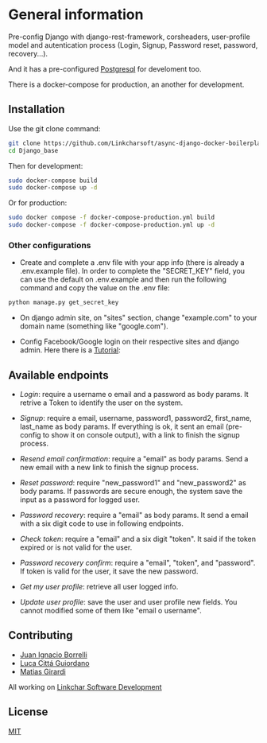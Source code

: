 # General information

Pre-config Django with django-rest-framework, corsheaders, user-profile model and autentication process (Login, Signup, Password reset, password, recovery...).

And it has a pre-configured [Postgresql](https://www.postgresql.org/) for develoment too.

There is a docker-compose for production, an another for development.

## Installation

Use the git clone command:

```bash
git clone https://github.com/Linkcharsoft/async-django-docker-boilerplate
cd Django_base
```

Then for development:
```bash
sudo docker-compose build
sudo docker-compose up -d
```

Or for production:
```bash
sudo docker compose -f docker-compose-production.yml build
sudo docker-compose -f docker-compose-production.yml up -d
```

### Other configurations
- Create and complete a .env file with your app info (there is already a .env.example file).
In order to complete the "SECRET_KEY" field, you can use the default on .env.example and then run the following command and copy the value on the .env file:
```bash
python manage.py get_secret_key
```

- On django admin site, on "sites" section, change "example.com" to your domain name (something like "google.com").

- Config Facebook/Google login on their respective sites and django admin. Here there is a [Tutorial](https://djangokatya.com/2020/08/12/another-django-all-auth-tutorial/):
 


## Available endpoints

- *Login*: require a username o email and a password as body params. It retrive a Token to identify the user on the system.

- *Signup*: require a email, username, password1, password2, first_name, last_name as body params. If everything is ok, it sent an email (pre-config to show it on console output), with a link to finish the signup process.

- *Resend email confirmation*: require a "email" as body params. Send a new email with a new link to finish the signup process.

- *Reset password*: require "new_password1" and "new_password2" as body params. If passwords are secure enough, the system save the input as a password for logged user.

- *Password recovery*: require a "email" as body params. It send a email with a six digit code to use in following endpoints.

- *Check token*: require a "email" and a six digit "token". It said if the token expired or is not valid for the user.

- *Password recovery confirm*: require a "email", "token", and "password". If token is valid for the user,  it save the new password. 

- *Get my user profile*: retrieve all user logged info.

- *Update user profile*: save the user and user profile new fields. You cannot modified some of them like "email o username".

## Contributing
- [Juan Ignacio Borrelli](https://www.linkedin.com/in/juan-ignacio-borrelli/)
- [Luca Cittá Guiordano](https://www.linkedin.com/in/lucacittagiordano/)
- [Matias Girardi](https://www.linkedin.com/in/matiasgirardi)

All working on [Linkchar Software Development](https://linkchar.com/)


## License
[MIT](https://choosealicense.com/licenses/mit/)